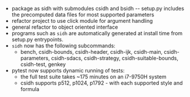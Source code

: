 - package as sidh with submodules csidh and bsidh
-- setup.py includes the precomputed data files for most supported parameters
- refactor project to use click module for argument handling
- general refactor to object oriented interface
- programs such as `sidh` are automatically generated at install time from
  setup.py entrypoints.
- `sidh` now has the following subcommands:
  - bench, csidh-bounds, csidh-header, csidh-ijk, csidh-main,
    csidh-parameters, csidh-sdacs, csidh-strategy, csidh-suitable-bounds,
    csidh-test, genkey
- pytest now supports dynamic running of tests:
  - the full test suite takes ~175 minutes on an i7-9750H system
  - csidh supports p512, p1024, p1792 - with each supported style and formula
